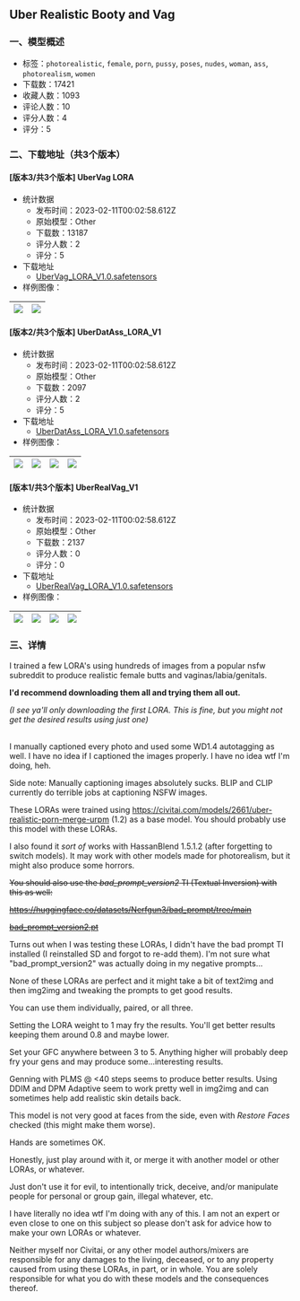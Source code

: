 ## Uber Realistic Booty and Vag
### 一、模型概述

- 标签：`photorealistic`, `female`, `porn`, `pussy`, `poses`, `nudes`, `woman`, `ass`, `photorealism`, `women`
- 下载数：17421
- 收藏人数：1093
- 评论人数：10
- 评分人数：4
- 评分：5

### 二、下载地址（共3个版本）

#### [版本3/共3个版本] UberVag LORA

- 统计数据
  - 发布时间：2023-02-11T00:02:58.612Z
  - 原始模型：Other
  - 下载数：13187
  - 评分人数：2
  - 评分：5
- 下载地址
  - [UberVag_LORA_V1.0.safetensors](https://civitai.com/api/download/models/8401)
- 样例图像：

| <img src="https://image.civitai.com/xG1nkqKTMzGDvpLrqFT7WA/b4a417ba-2e25-4ff6-49e1-c3fb69c67f00/width=450/79695.jpeg" /> | <img src="https://image.civitai.com/xG1nkqKTMzGDvpLrqFT7WA/8ce9c2fe-ea36-4aae-14ff-c240225a9600/width=450/79696.jpeg" /> |
| ---- | ---- |

#### [版本2/共3个版本] UberDatAss_LORA_V1

- 统计数据
  - 发布时间：2023-02-11T00:02:58.612Z
  - 原始模型：Other
  - 下载数：2097
  - 评分人数：2
  - 评分：5
- 下载地址
  - [UberDatAss_LORA_V1.0.safetensors](https://civitai.com/api/download/models/8402)
- 样例图像：

| <img src="https://image.civitai.com/xG1nkqKTMzGDvpLrqFT7WA/25ddaaef-57fc-447e-afbd-d3ac6c835d00/width=450/79700.jpeg" /> | <img src="https://image.civitai.com/xG1nkqKTMzGDvpLrqFT7WA/62b94242-eadd-4903-4457-87e65ed3a500/width=450/79699.jpeg" /> | <img src="https://image.civitai.com/xG1nkqKTMzGDvpLrqFT7WA/d3e69ddb-3c5b-43ed-f42e-0585f3755c00/width=450/79698.jpeg" /> | <img src="https://image.civitai.com/xG1nkqKTMzGDvpLrqFT7WA/218fdd99-66cb-498c-0e62-24b1c9907500/width=450/79697.jpeg" /> |
| ---- | ---- | ---- | ---- |

#### [版本1/共3个版本] UberRealVag_V1

- 统计数据
  - 发布时间：2023-02-11T00:02:58.612Z
  - 原始模型：Other
  - 下载数：2137
  - 评分人数：0
  - 评分：0
- 下载地址
  - [UberRealVag_LORA_V1.0.safetensors](https://civitai.com/api/download/models/8403)
- 样例图像：

| <img src="https://image.civitai.com/xG1nkqKTMzGDvpLrqFT7WA/37329fbd-ad21-4cab-4bdf-def46eab4500/width=450/79708.jpeg" /> | <img src="https://image.civitai.com/xG1nkqKTMzGDvpLrqFT7WA/05f303db-8a31-46be-c3ad-418d86f80a00/width=450/79707.jpeg" /> | <img src="https://image.civitai.com/xG1nkqKTMzGDvpLrqFT7WA/0e1b61b0-fcf1-4a19-5255-b02f9a1eff00/width=450/79706.jpeg" /> | <img src="https://image.civitai.com/xG1nkqKTMzGDvpLrqFT7WA/51a7e41b-5b75-463c-578d-9beae7640a00/width=450/79705.jpeg" /> |
| ---- | ---- | ---- | ---- |


### 三、详情
<p>I trained a few LORA's using hundreds of images from a popular nsfw subreddit to produce realistic female butts and vaginas/labia/genitals.</p><p></p><p><strong>I'd recommend downloading them all and trying them all out.</strong></p><p><em>(I see ya'll only downloading the first LORA. This is fine, but you might not get the desired results using just one)</em></p><p><br />I manually captioned every photo and used some WD1.4 autotagging as well. I have no idea if I captioned the images properly. I have no idea wtf I'm doing, heh.</p><p></p><p>Side note: Manually captioning images absolutely sucks. BLIP and CLIP currently do terrible jobs at captioning NSFW images.</p><p></p><p>These LORAs were trained using <a target="_blank" rel="ugc" href="https://civitai.com/models/2661/uber-realistic-porn-merge-urpm">https://civitai.com/models/2661/uber-realistic-porn-merge-urpm</a> (1.2) as a base model. You should probably use this model with these LORAs.</p><p></p><p>I also found it <em>sort of </em>works with HassanBlend 1.5.1.2 (after forgetting to switch models). It may work with other models made for photorealism, but it might also produce some horrors.</p><p></p><p><s>You should also use the </s><em><s>bad_prompt_version2</s></em><s> TI (Textual Inversion) with this as well:</s></p><p><a target="_blank" rel="ugc" href="https://huggingface.co/datasets/Nerfgun3/bad_prompt/tree/main"><s>https://huggingface.co/datasets/Nerfgun3/bad_prompt/tree/main</s></a></p><p><a target="_blank" rel="ugc" href="https://huggingface.co/datasets/Nerfgun3/bad_prompt/blob/main/bad_prompt_version2.pt"><s>bad_prompt_version2.pt</s></a></p><p>Turns out when I was testing these LORAs, I didn't have the bad prompt TI installed (I reinstalled SD and forgot to re-add them). I'm not sure what "bad_prompt_version2" was actually doing in my negative prompts...</p><p></p><p>None of these LORAs are perfect and it might take a bit of text2img and then img2img and tweaking the prompts to get good results.</p><p></p><p>You can use them individually, paired, or all three.</p><p>Setting the LORA weight to 1 may fry the results. You'll get better results keeping them around 0.8 and maybe lower.</p><p></p><p>Set your GFC anywhere between 3 to 5. Anything higher will probably deep fry your gens and may produce some...interesting results.</p><p></p><p>Genning with PLMS @ &lt;40 steps seems to produce better results. Using DDIM and DPM Adaptive seem to work pretty well in img2img and can sometimes help add realistic skin details back.</p><p></p><p>This model is not very good at faces from the side, even with <em>Restore Faces </em>checked (this might make them worse).</p><p></p><p>Hands are sometimes OK.</p><p></p><p>Honestly, just play around with it, or merge it with another model or other LORAs, or whatever.</p><p></p><p>Just don't use it for evil, to intentionally trick, deceive, and/or manipulate people for personal or group gain, illegal whatever, etc.</p><p></p><p>I have literally no idea wtf I'm doing with any of this. I am not an expert or even close to one on this subject so please don't ask for advice how to make your own LORAs or whatever.</p><p></p><p>Neither myself nor Civitai, or any other model authors/mixers are responsible for any damages to the living, deceased, or to any property caused from using these LORAs, in part, or in whole. You are solely responsible for what you do with these models and the consequences thereof.</p><p><br /></p>